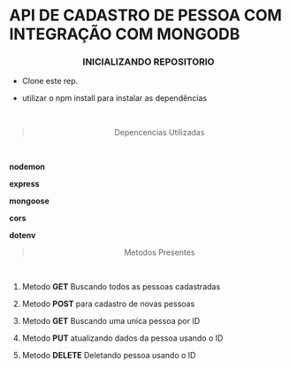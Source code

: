 # API DE CADASTRO DE PESSOA COM INTEGRAÇÃO COM MONGODB

### <center> INICIALIZANDO REPOSITORIO</center>

- Clone este rep.

- utilizar o npm install para instalar as dependências

<br>

> <center> Depencencias Utilizadas </center>
<br>

**nodemon**

**express**

**mongoose**

**cors**

**dotenv**
<br>

> <center> Metodos Presentes </center>
 <br>

1.  Metodo **GET** Buscando todos as pessoas cadastradas

2.  Metodo **POST** para cadastro de novas pessoas

3.  Metodo **GET** Buscando uma unica pessoa por ID

4.  Metodo **PUT** atualizando dados da pessoa usando o ID

5. Metodo **DELETE** Deletando pessoa usando o ID
